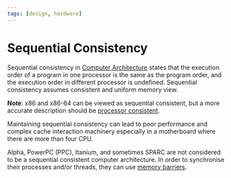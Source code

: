 ```yaml
---
tags: [design, hardware]
---
```


# Sequential Consistency

Sequential consistency in [Computer Architecture](202403151651.md) states that
the execution order of a program in one processor is the same as the program
order, and the execution order in different processor is undefined. Sequential
consistency assumes consistent and uniform memory view.

**Note**: x86 and x86-64 can be viewed as sequential consistent, but a more
accurate description should be [processor consistent](202403301121.md).

Maintaining sequential consistency can lead to poor performance and complex
cache interaction machinery especially in a motherboard where there are more
than four CPU.

Alpha, PowerPC (PPC), Itanium, and sometimes SPARC are not considered to be a
sequential consistent computer architecture. In order to synchronise their
processes and/or threads, they can use [memory barriers](202207171457.md).
